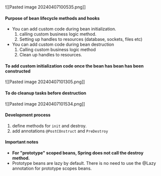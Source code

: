 ![[Pasted image 20240407100535.png]]
#### Purpose of bean lifecycle methods and hooks
- You can add custom code during bean initialization.
    1. calling custom business logic method.
    2. Setting up handles to resources (database, sockets, files etc)
- You can add custom code during bean destruction
     1. Calling custom business logic method
     2. Clean up handles to resources.
#### To add custom initialization code once the bean has bean has been constructed
![[Pasted image 20240407101305.png]]
#### To do cleanup tasks before destruction
![[Pasted image 20240407101534.png]]

#### Development process
1. define methods for `init` and destroy.
2. add annotations `@PostCOnstruct` and `PreDestroy`

#### Important notes
- **For "prototype" scoped beans, Spring does not call the destroy method.**
- Prototype beans are lazy by default. There is no need to use the @Lazy annotation for prototype scopes beans.


